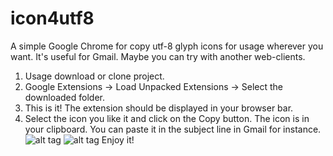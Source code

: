 # icon4utf8
A simple Google Chrome for copy utf-8 glyph icons for usage wherever you want. It's useful for Gmail. Maybe you can try with another web-clients.
1) Usage download or clone project.
2) Google Extensions -> Load Unpacked Extensions -> Select the downloaded folder.
3) This is it! The extension should be displayed in your browser bar. 
4) Select the icon you like it and click on the Copy button. The icon is in your clipboard. You can paste it in the subject line in Gmail for instance.
![alt tag](https://raw.github.com/krukmat/icon4utf8/master//chrome-extension/images/readme_1.png)
![alt tag](https://raw.github.com/krukmat/icon4utf8/master//chrome-extension/images/readme_2.png)
Enjoy it!
